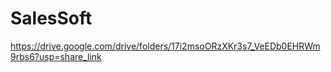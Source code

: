 # SalesSoft

https://drive.google.com/drive/folders/17i2msoORzXKr3s7_VeEDb0EHRWm9rbs6?usp=share_link